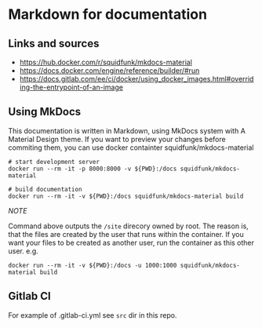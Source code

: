 # Markdown for documentation

## Links and sources
- https://hub.docker.com/r/squidfunk/mkdocs-material
- https://docs.docker.com/engine/reference/builder/#run
- https://docs.gitlab.com/ee/ci/docker/using_docker_images.html#overriding-the-entrypoint-of-an-image

## Using MkDocs

This documentation is written in Markdown, using MkDocs system with A Material Design theme. 
If you want to preview your changes before commiting them, you can use docker containter squidfunk/mkdocs-material 
``` 
# start development server 
docker run --rm -it -p 8000:8000 -v ${PWD}:/docs squidfunk/mkdocs-material 

# build documentation 
docker run --rm -it -v ${PWD}:/docs squidfunk/mkdocs-material build 
``` 

*NOTE* 

Command above outputs the `/site` direcory owned by root. The reason is, that the files are created by the user that runs within the container. If you want your files to be created as another user, run the container as this other user. e.g. 
``` 
docker run --rm -it -v ${PWD}:/docs -u 1000:1000 squidfunk/mkdocs-material build 
```

## Gitlab CI

For example of .gitlab-ci.yml see `src` dir in this repo. 
